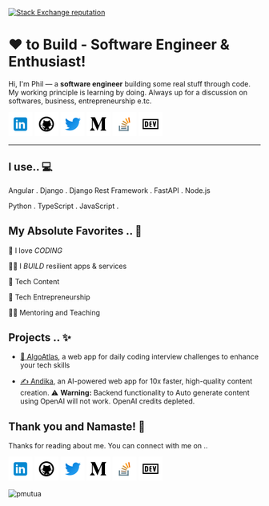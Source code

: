 <!-- icons  -->

[1.1]: https://github.com/pmutua/pmutua/blob/master/assets/icons/icons8-linkedin-48.png (linkedin icon with padding)
[2.1]: https://github.com/pmutua/pmutua/blob/master/assets/icons/icons8-github-48.png (github icon with padding)
[3.1]: https://github.com/pmutua/pmutua/blob/master/assets/icons/icons8-twitter-48.png (twitter icon with padding)
[4.1]: https://github.com/pmutua/pmutua/blob/master/assets/icons/icons8-medium-new-48.png (medium icon with padding)
[5.1]: https://github.com/pmutua/pmutua/blob/master/assets/icons/icons8-stack-overflow-48.png (stackoverflow icon with padding)
[6.1]: https://github.com/pmutua/pmutua/blob/master/assets/icons/icons8-dev-48.png (dev icon with padding)

<!--TEMPLATE & assets CREDITS TO https://github.com/ombharatiya  I did a couple of mofifictions-->

<!-- links to my social media accounts -->

[1]: https://www.linkedin.com/in/pmutua
[2]: https://www.github.com/pmutua
[3]: https://www.twitter.com/itsphilipmutua
[4]: http://www.medium.com/@philip.mutua
[5]: https://stackoverflow.com/users/8342189/philip-mutua
[6]: http://dev.to/pmutua

<p align="left">
  <a href="https://stackoverflow.com/users/8342189/philip-mutua">
    <img alt="Stack Exchange reputation" src="https://stackoverflow-badge.vercel.app/?userID=8342189">
  </a>
</p>

# ❤ to Build - Software Engineer & Enthusiast!


Hi, I'm Phil — a **software engineer** building some real stuff through code. My working principle is learning by doing. Always up for a discussion on  softwares, business, entrepreneurship e.tc.

<!-- section - intro -->

<!-- section - social media icons -->

[![linkedin pmutua][1.1]][1]
[![github pmutua][2.1]][2]
[![twitter itsphilipmutua][3.1]][3]
[![medium philip.mutua][4.1]][4]
[![stackoverflow philip-mutua][5.1]][5]
[![dev to pmutua][6.1]][6]

<!-- section - social media icons -->

 ---

<!-- section - skills -->

## I use.. 💻

Angular . Django . Django Rest Framework . FastAPI . Node.js

Python . TypeScript . JavaScript . 

<!-- [more](#toolbox) -->

<!-- section - skills -->

<!-- section - job details -->
<!--
## On the job .. 💯

 
> Software Engineering - [**Company X**](https://x.com)  ⭐

#### Previously .. 💯

> Software Development Engineer - [**Company Y**](https://y.com/)  ⭐

> Software Engineer - [**Company Z**](https://z.com)  ⭐

> Software Engineer - [**Company V **](https://v.com)

> Software Engineer - [**ISRO**](https://www.gov.in)

-->

<!-- section - job details -->


<!-- section - interests -->

## My Absolute Favorites .. 💖

🦄 I love _CODING_

👨‍💻 I _BUILD_ resilient apps & services

📰 Tech Content

🚀 Tech Entrepreneurship

👩‍🏫 Mentoring and Teaching

<!-- section - interests -->

<!-- section - blogs -->

## Projects .. ✨

- [🧠 AlgoAtlas](http://algoatlas.pro), a web app for daily coding interview challenges to enhance your tech skills

- [✍️ Andika](https://andika.pro), an AI-powered web app for 10x faster, high-quality content creation. ⚠️ **Warning:** Backend functionality to Auto generate content using OpenAI will not work. OpenAI credits depleted.

<!-- section - blogs

## How To Make a Similar Home Page for your GitHub ? 😎

1. Fork this repo.

2. Edit the README.md file with your info.

3. Rename your repo to your github username in settings tab.(for example my username is ombharatiya)

4. You made it!

Don't forget to add a Star ⭐ on this repo if you liked it & follow me for interesting stuff. 

More details are on this blog link: [Building GitHub Profile using README.md]()
 -->

<!--
### Tools
<p>
  <img alt="angular" src="https://img.shields.io/badge/-Angular-DD0031?style=flat-square&logo=angular&logoColor=white" />
  <img alt="Django" src="https://img.shields.io/badge/-Django-1e3c0f?style=flat-square&logo=django&logoColor=white" />
  <img alt="Nodejs" src="https://img.shields.io/badge/-Nodejs-43853d?style=flat-square&logo=Node.js&logoColor=white" />
  <img alt="TypeScript" src="https://img.shields.io/badge/-TypeScript-007ACC?style=flat-square&logo=typescript&logoColor=white" />
  <img alt="Python" src="https://img.shields.io/badge/-Python-007ACC?style=flat-square&logo=python&logoColor=white" />
  <img alt="JavaScript" src="https://img.shields.io/badge/-javascript-fdc828?style=flat-square&logo=javascript&logoColor=white" />
  <img alt="html5" src="https://img.shields.io/badge/-HTML5-E34F26?style=flat-square&logo=html5&logoColor=white" />
  <img alt="CSS" src="https://img.shields.io/badge/-CSS-3d85c6?style=flat-square&logo=css3&logoColor=white" />
  <img alt="Sass" src="https://img.shields.io/badge/-Sass-CC6699?style=flat-square&logo=sass&logoColor=white" />
  <img alt="Tailwind" src="https://img.shields.io/badge/-Tailwind-45b8d8?style=flat-square&logo=tailwindcss&logoColor=white" />
  <img alt="Bootstrap" src="https://img.shields.io/badge/-Bootstrap-6b46cb?style=flat-square&logo=bootstrap&logoColor=white" />
  <img alt="Material UI" src="https://img.shields.io/badge/-Material UI-3F50B5?style=flat-square&logo=mui&logoColor=white" />
  <img alt="ReactiveX" src="https://img.shields.io/badge/-RxJs-B7178C?style=flat-square&logo=reactivex&logoColor=white" />
  
  <img alt="nx" src="https://img.shields.io/badge/-NX-03006c?style=flat-square&logo=nx&logoColor=white" />
  <img alt="Heroku" src="https://img.shields.io/badge/-Heroku-430098?style=flat-square&logo=heroku&logoColor=white" />
  <img alt="Google Cloud Platform" src="https://img.shields.io/badge/-Google_Cloud_Platform-1a73e8?style=flat-square&logo=google-cloud&logoColor=white" />
  <img alt="Cloudflare" src="https://img.shields.io/badge/-Cloudflare-F6821E?style=flat-square&logo=cloudflare&logoColor=white" />

  
  <img alt="github actions" src="https://img.shields.io/badge/-Github_Actions-2088FF?style=flat-square&logo=github-actions&logoColor=white" />
  <img alt="Docker" src="https://img.shields.io/badge/-Docker-46a2f1?style=flat-square&logo=docker&logoColor=white" />
  <img alt="Firebase" src="https://img.shields.io/badge/-Firebase-fdc828?style=flat-square&logo=firebase&logoColor=white" />

  <img alt="postgresql" src="https://img.shields.io/badge/-PostgreSQL-1a62a4?style=flat-square&logo=postgresql&logoColor=white" />
  <img alt="redis" src="https://img.shields.io/badge/-Redis-FF0000?style=flat-square&logo=redis&logoColor=green" />
  <img alt="MYSQL" src="https://img.shields.io/badge/-MYSQL-1a62a4?style=flat-square&logo=mysql&logoColor=white" />
  <img alt="rabbitmq" src="https://img.shields.io/badge/-RabbitMQ-FFA500?style=flat-square&logo=rabbitmq&logoColor=white" />
  
 <img alt="celery" src="https://img.shields.io/badge/-Celery-FFFFFF?style=flat-square&logo=celery&logoColor=green" />
  <img alt="nginx" src="https://img.shields.io/badge/-NGINX-FFFFFF?style=flat-square&logo=nginx&logoColor=green" />
  <img alt="git" src="https://img.shields.io/badge/-Git-F05032?style=flat-square&logo=git&logoColor=white" />
  <img alt="npm" src="https://img.shields.io/badge/-NPM-CB3837?style=flat-square&logo=npm&logoColor=white" />
   <img alt="Linux" src="https://img.shields.io/badge/-Linux-FFFFFF?style=flat-square&logo=linux&logoColor=black" />
  <img alt="Jira" src="https://img.shields.io/badge/-Jira-043B8E?style=flat-square&logo=jira&logoColor=white" />
  <img alt="notion" src="https://img.shields.io/badge/-notion-eeeeee?style=flat-square&logo=notion&logoColor=black" />
  <img alt="Prettier" src="https://img.shields.io/badge/-Prettier-F7B93E?style=flat-square&logo=prettier&logoColor=white" />
  <img alt="Postman" src="https://img.shields.io/badge/-PostMan-f48436?style=flat-square&logo=postman&logoColor=white" />
  <img alt="VsCode" src="https://img.shields.io/badge/-VS%20Code-005BA4?style=flat-square&logo=visualstudiocode&logoColor=white" />
</p>
-->

## Thank you and Namaste! 🙏

Thanks for reading about me. You can connect with me on ..

<!-- section - social media icons -->

[![linkedin pmutua][1.1]][1]
[![github pmutua][2.1]][2]
[![twitter itsphilipmutua][3.1]][3]
[![medium philip.mutua][4.1]][4]
[![stackoverflow philip-mutua][5.1]][5]
[![dev to pmutua][6.1]][6]

<!-- section - social media icons -->

<p align="left">
   <img src="https://komarev.com/ghpvc/?username=pmutua&label=Profile%20views&color=0e75b6&style=flat" alt="pmutua" />
</p>

